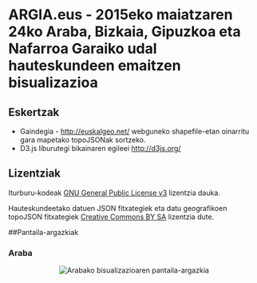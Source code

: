 # ARGIA.eus - 2015eko maiatzaren 24ko Araba, Bizkaia, Gipuzkoa eta Nafarroa Garaiko udal hauteskundeen emaitzen bisualizazioa

## Eskertzak
* Gaindegia - http://euskalgeo.net/ webguneko shapefile-etan oinarritu gara mapetako topoJSONak sortzeko.
* D3.js liburutegi bikainaren egileei http://d3js.org/

## Lizentziak

Iturburu-kodeak [GNU General Public License v3](http://www.gnu.org/licenses/gpl.html) lizentzia dauka.

Hauteskundeetako datuen JSON fitxategiek eta datu geografikoen topoJSON fitxategiek [Creative Commons BY SA](http://creativecommons.org/licenses/by-sa/4.0/) lizentzia dute.

##Pantaila-argazkiak

### Araba
<p align="center">
  <img src="https://github.com/iametza/argia-udal-hauteskundeak-2015/blob/master/araba.png?raw=true" alt="Arabako bisualizazioaren pantaila-argazkia"/>
</p>